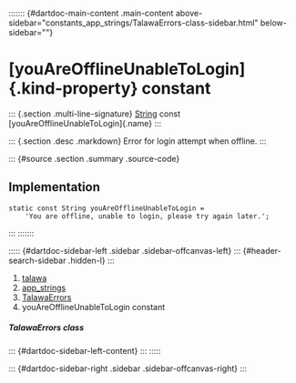 ::::::: {#dartdoc-main-content .main-content above-sidebar="constants_app_strings/TalawaErrors-class-sidebar.html" below-sidebar=""}
<div>

# [youAreOfflineUnableToLogin]{.kind-property} constant

</div>

::: {.section .multi-line-signature}
[String](https://api.flutter.dev/flutter/dart-core/String-class.html)
const [youAreOfflineUnableToLogin]{.name}
:::

::: {.section .desc .markdown}
Error for login attempt when offline.
:::

::: {#source .section .summary .source-code}
## Implementation

``` language-dart
static const String youAreOfflineUnableToLogin =
    'You are offline, unable to login, please try again later.';
```
:::
:::::::

::::: {#dartdoc-sidebar-left .sidebar .sidebar-offcanvas-left}
::: {#header-search-sidebar .hidden-l}
:::

1.  [talawa](../../index.html)
2.  [app_strings](../../constants_app_strings/)
3.  [TalawaErrors](../../constants_app_strings/TalawaErrors-class.html)
4.  youAreOfflineUnableToLogin constant

##### TalawaErrors class

::: {#dartdoc-sidebar-left-content}
:::
:::::

::: {#dartdoc-sidebar-right .sidebar .sidebar-offcanvas-right}
:::
